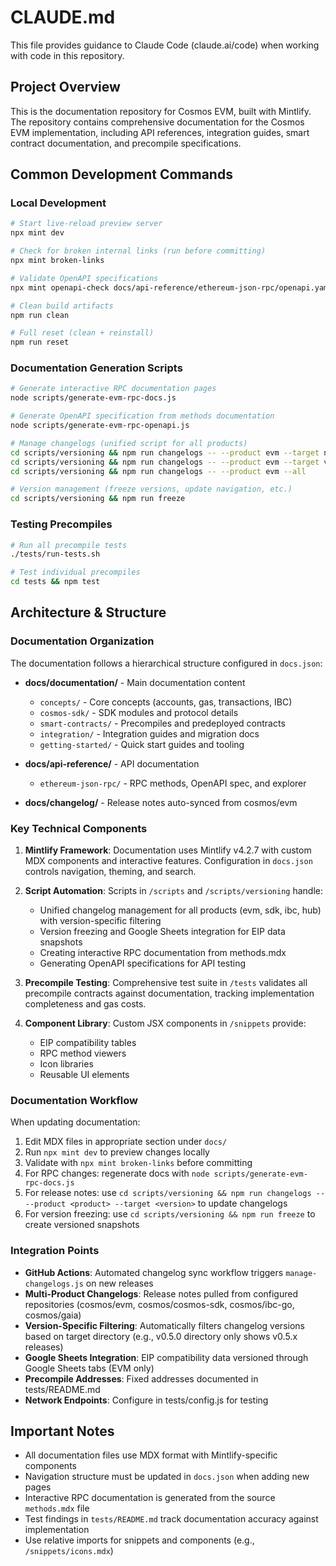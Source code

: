 # CLAUDE.md

This file provides guidance to Claude Code (claude.ai/code) when working with code in this repository.

## Project Overview

This is the documentation repository for Cosmos EVM, built with Mintlify. The repository contains comprehensive documentation for the Cosmos EVM implementation, including API references, integration guides, smart contract documentation, and precompile specifications.

## Common Development Commands

### Local Development
```bash
# Start live-reload preview server
npx mint dev

# Check for broken internal links (run before committing)
npx mint broken-links

# Validate OpenAPI specifications
npx mint openapi-check docs/api-reference/ethereum-json-rpc/openapi.yaml

# Clean build artifacts
npm run clean

# Full reset (clean + reinstall)
npm run reset
```

### Documentation Generation Scripts
```bash
# Generate interactive RPC documentation pages
node scripts/generate-evm-rpc-docs.js

# Generate OpenAPI specification from methods documentation
node scripts/generate-evm-rpc-openapi.js

# Manage changelogs (unified script for all products)
cd scripts/versioning && npm run changelogs -- --product evm --target next
cd scripts/versioning && npm run changelogs -- --product evm --target v0.5.0
cd scripts/versioning && npm run changelogs -- --product evm --all

# Version management (freeze versions, update navigation, etc.)
cd scripts/versioning && npm run freeze
```

### Testing Precompiles
```bash
# Run all precompile tests
./tests/run-tests.sh

# Test individual precompiles
cd tests && npm test
```

## Architecture & Structure

### Documentation Organization
The documentation follows a hierarchical structure configured in `docs.json`:

- **docs/documentation/** - Main documentation content
  - `concepts/` - Core concepts (accounts, gas, transactions, IBC)
  - `cosmos-sdk/` - SDK modules and protocol details
  - `smart-contracts/` - Precompiles and predeployed contracts
  - `integration/` - Integration guides and migration docs
  - `getting-started/` - Quick start guides and tooling

- **docs/api-reference/** - API documentation
  - `ethereum-json-rpc/` - RPC methods, OpenAPI spec, and explorer

- **docs/changelog/** - Release notes auto-synced from cosmos/evm

### Key Technical Components

1. **Mintlify Framework**: Documentation uses Mintlify v4.2.7 with custom MDX components and interactive features. Configuration in `docs.json` controls navigation, theming, and search.

2. **Script Automation**: Scripts in `/scripts` and `/scripts/versioning` handle:
   - Unified changelog management for all products (evm, sdk, ibc, hub) with version-specific filtering
   - Version freezing and Google Sheets integration for EIP data snapshots
   - Creating interactive RPC documentation from methods.mdx
   - Generating OpenAPI specifications for API testing

3. **Precompile Testing**: Comprehensive test suite in `/tests` validates all precompile contracts against documentation, tracking implementation completeness and gas costs.

4. **Component Library**: Custom JSX components in `/snippets` provide:
   - EIP compatibility tables
   - RPC method viewers
   - Icon libraries
   - Reusable UI elements

### Documentation Workflow

When updating documentation:
1. Edit MDX files in appropriate section under `docs/`
2. Run `npx mint dev` to preview changes locally
3. Validate with `npx mint broken-links` before committing
4. For RPC changes: regenerate docs with `node scripts/generate-evm-rpc-docs.js`
5. For release notes: use `cd scripts/versioning && npm run changelogs -- --product <product> --target <version>` to update changelogs
6. For version freezing: use `cd scripts/versioning && npm run freeze` to create versioned snapshots

### Integration Points

- **GitHub Actions**: Automated changelog sync workflow triggers `manage-changelogs.js` on new releases
- **Multi-Product Changelogs**: Release notes pulled from configured repositories (cosmos/evm, cosmos/cosmos-sdk, cosmos/ibc-go, cosmos/gaia)
- **Version-Specific Filtering**: Automatically filters changelog versions based on target directory (e.g., v0.5.0 directory only shows v0.5.x releases)
- **Google Sheets Integration**: EIP compatibility data versioned through Google Sheets tabs (EVM only)
- **Precompile Addresses**: Fixed addresses documented in tests/README.md
- **Network Endpoints**: Configure in tests/config.js for testing

## Important Notes

- All documentation files use MDX format with Mintlify-specific components
- Navigation structure must be updated in `docs.json` when adding new pages
- Interactive RPC documentation is generated from the source `methods.mdx` file
- Test findings in `tests/README.md` track documentation accuracy against implementation
- Use relative imports for snippets and components (e.g., `/snippets/icons.mdx`)